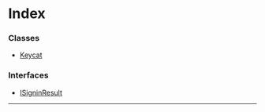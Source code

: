 

# Index

### Classes

* [Keycat](../classes/_keycat_.keycat.md)

### Interfaces

* [ISigninResult](../interfaces/_keycat_.isigninresult.md)

---

